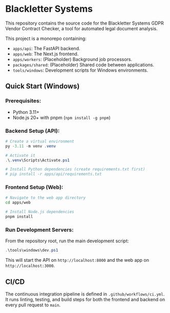 # Blackletter Systems

This repository contains the source code for the Blackletter Systems GDPR Vendor Contract Checker, a tool for automated legal document analysis.

This project is a monorepo containing:
- `apps/api`: The FastAPI backend.
- `apps/web`: The Next.js frontend.
- `apps/workers`: (Placeholder) Background job processors.
- `packages/shared`: (Placeholder) Shared code between applications.
- `tools/windows`: Development scripts for Windows environments.

## Quick Start (Windows)

### Prerequisites:
- Python 3.11+
- Node.js 20+ with pnpm (`npm install -g pnpm`)

### Backend Setup (API):

```powershell
# Create a virtual environment
py -3.11 -m venv .venv

# Activate it
.\.venv\Scripts\Activate.ps1

# Install Python dependencies (create requirements.txt first)
# pip install -r apps/api/requirements.txt
```

### Frontend Setup (Web):

```bash
# Navigate to the web app directory
cd apps/web

# Install Node.js dependencies
pnpm install
```

### Run Development Servers:
From the repository root, run the main development script:

```powershell
.\tools\windows\dev.ps1
```

This will start the API on `http://localhost:8000` and the web app on `http://localhost:3000`.

## CI/CD

The continuous integration pipeline is defined in `.github/workflows/ci.yml`. It runs linting, testing, and build steps for both the frontend and backend on every pull request to `main`.
